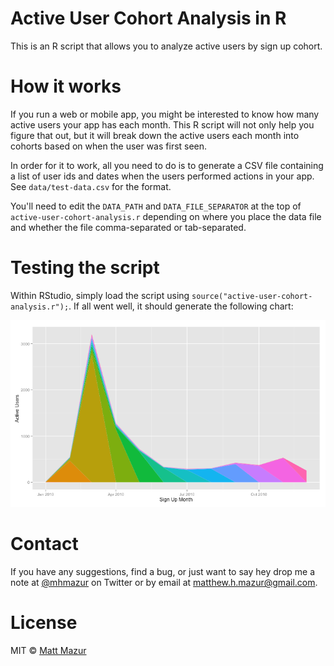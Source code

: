# Active User Cohort Analysis in R

This is an R script that allows you to analyze active users by sign up cohort.

# How it works

If you run a web or mobile app, you might be interested to know how many active users your app has each month. This R script will not only help you figure that out, but it will break down the active users each month into cohorts based on when the user was first seen.

In order for it to work, all you need to do is to generate a CSV file containing a list of user ids and dates when the users performed actions in your app. See `data/test-data.csv` for the format.

You'll need to edit the `DATA_PATH` and `DATA_FILE_SEPARATOR` at the top of `active-user-cohort-analysis.r` depending on where you place the data file and whether the file comma-separated or tab-separated.

# Testing the script

Within RStudio, simply load the script using `source("active-user-cohort-analysis.r");`. If all went well, it should generate the following chart:

![Monthly cohort chart](images/monthly.png)

# Contact

If you have any suggestions, find a bug, or just want to say hey drop me a note at [@mhmazur](https://twitter.com/mhmazur) on Twitter or by email at matthew.h.mazur@gmail.com.

# License

MIT © [Matt Mazur](http://mattmazur.com)
